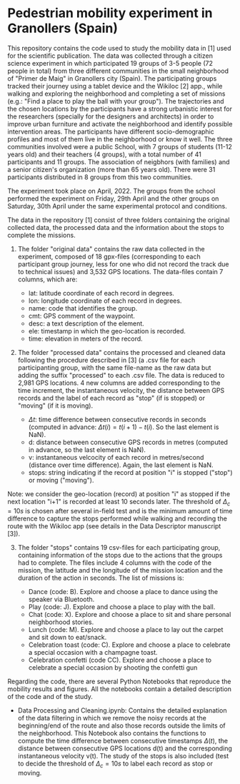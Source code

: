 # Pedestrian mobility experiment in Granollers (Spain)

This repository contains the code used to study the mobility data in [1] used for the scientific publication. The data was collected through a citizen science experiment 
in which participated 19 groups of 3-5 people (72 people in total) from three different communities in the small neighborhood of "Primer de Maig" in Granollers city (Spain). The participating groups tracked their journey using a tablet device and the Wikiloc [2] app., while walking and exploring the neighborhood and completing a set of missions (e.g.: "Find a place to play the ball with your group"). The trajectories and the chosen locations by the participants have a strong urbanistic interest for the researchers (specially for the designers and architects) in order to improve urban furniture and activate the neighborhood and identify possible intervention areas. The participants have different socio-demographic profiles and most of them live in the neighborhood or know it well. The three communities involved were a public School, with 7 groups of students (11-12 years old) and their teachers (4 groups), with a total number of 41 participants and 11 groups. The association of neigbhors (with families) and a senior citizen's organization (more than 65 years old). There were 31 participants distributed in 8 groups from this two communities.
 
The experiment took place on April, 2022. The groups from the school performed the experiment on Friday, 29th April and the other groups on Saturday, 30th April under the same experimental protocol and conditions.

The data in the repository [1] consist of three folders containing the original collected data, the processed data and the information about the stops to complete the missions.

  1. The folder "original data" contains the raw data collected in the experiment, composed of 18 gpx-files (corresponding to each participant group journey, less for one who did not record the track due to technical issues) and 3,532 GPS locations. The data-files contain 7 columns, which are:
    
      - lat: latitude coordinate of each record in degrees.
      - lon: longitude coordinate of each record in degrees.
      - name: code that identifies the group.
      - cmt: GPS comment of the waypoint.
      - desc: a text description of the element.
      - ele: timestamp in which the geo-location is recorded.
      - time: elevation in meters of the record.
  
  
  2. The folder "processed data" contains the processed and cleaned data following the procedure described in [3] (a .csv file for each participanting group, with the same file-name as the raw data but adding the suffix "processed" to each .csv file. The data is reduced to 2,981 GPS locations. 4 new columns are added corresponding to the time increment, the instantaneous velocity, the distance between GPS records and the label of each record as "stop" (if is stopped) or "moving" (if it is moving).

      - $\Delta t$: time difference between consecutive records in seconds (computed in advance: $\Delta t (i) = t(i+1) - t(i)$. So the last element is NaN).
      - d: distance between consecutive GPS records in metres (computed in advance, so the last element is NaN).
      - v: instantaneous velcocity of each record in metres/second (distance over time difference). Again, the last element is NaN.
      - stops: string indicating if the record at position "i" is stopped ("stop") or moving ("moving"). 

  Note: we consider the geo-location (record) at position "i" as stopped if the next location "i+1" is recorded at least 10 seconds later. The threshold of $\Delta_{c}=10s$ is chosen after several in-field test and is the minimum amount of time difference to capture the stops performed while walking and recording the route with the Wikiloc app (see details in the Data Descriptor manuscript [3]).


  3. The folder "stops" contains 19 csv-files for each participating group, containing information of the stops due to the actions that the groups had to complete. The files include 4 columns with the code of the mission, the latitude and the longitude of the mission location and the duration of the action in seconds. The list of missions is:

      - Dance (code: B). Explore and choose a place to dance using the speaker via Bluetooth.
      - Play (code: J). Explore and choose a place to play with the ball.
      - Chat (code: X). Explore and choose a place to sit and share personal neighborhood stories.
      - Lunch (code: M). Explore and choose a place to lay out the carpet and sit down to eat/snack.
      - Celebration toast (code: C). Explore and choose a place to celebrate a special occasion with a champagne toast.
      - Celebration confetti (code CC). Explore and choose a place to celebrate a special occasion by shooting the confetti gun



Regarding the code, there are several Python Notebooks that reproduce the mobility results and figures. All the notebooks contain a detailed description of the code and of the study.

  - Data Processing and Cleaning.ipynb:  Contains the detailed explanation of the data filtering in which we remove the noisy records at the beginning/end of the route and also those records outside the limits of the neighborhood. This Notebook also contains the functions to compute the time difference between consecutive timestamps $\Delta (t)$, the distance between consecutive GPS locations d(t) and the corresponding instantaneous velocity v(t). The study of the stops is also included (test to decide the threshold of $\Delta_{c}=10s$ to label each record as stop or moving. 

